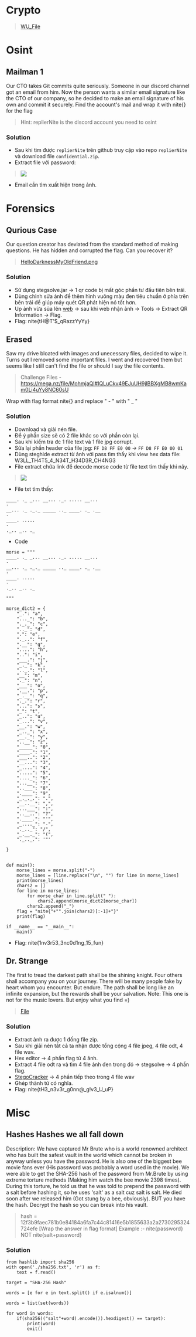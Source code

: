 # Crypto
> [WU_File](Files/nite_ctf_crypto.py)
# Osint 
## Mailman 1
Our CTO takes Git commits quite seriously. Someone in our discord channel got an email from him. Now the person wants a similar email signature like the CTO of our company, so he decided to make an email signature of his own and commit it securely. Find the account's mail and wrap it with nite{} for the flag
> Hint: replierNite is the discord account you need to osint
### Solution
- Sau khi tìm được ```replierNite``` trên github truy cập vào repo ```replierNite``` và download file ```confidential.zip```.
- Extract file với password:
> ![](Files/1.png)
- Email cần tìm xuất hiện trong ảnh.
# Forensics
## Qurious Case
Our question creator has deviated from the standard method of making questions. He has hidden and corrupted the flag. Can you recover it?
> [HelloDarknessMyOldFriend.png](Files/HelloDarknessMyOldFriend.png)

### Solution
- Sử dụng stegsolve.jar -> 1 qr code bị mất góc phần tư đầu tiên bên trái.
- Dùng chỉnh sửa ảnh để thêm hình vuông màu đen tiêu chuẩn ở phía trên bên trái để giúp máy quét QR phát hiện nó tốt hơn.
- Up ảnh vừa sủa lên [web](https://merricx.github.io/qrazybox/) -> sau khi web nhận ảnh -> Tools -> Extract QR Information -> Flag.
- Flag: nite{tH@T'$_qRazzYyYy}
## Erased
Saw my drive bloated with images and unecessary files, decided to wipe it. Turns out I removed some important files. I went and recovered them but seems like I still can't find the file or should I say the file contents.

> Challenge Files - https://mega.nz/file/MohmjaQI#IQLuCkv49EJuUH9jlBBXgMB8wmKam0Li4uYy8NC60sU

Wrap with flag format nite{} and replace " - " with " _ "
### Solution
- Download và giải nén file.
- Để ý phần size sẽ có 2 file khác so với phần còn lại.
- Sau khi kiểm tra đc 1 file text và 1 file jpg corrupt.
- Sửa lại phần header của file jpg:
```FF D8 FF E0 00``` -> ```FF D8 FF E0 00 01```
- Dùng steghide extract từ ảnh với pass tìm thấy khi view hex data file: W3LL_TH4T5_4_N34T_H34D3R_CH4NG3
- File extract chứa link để decode morse code từ file text tìm thấy khi nãy.
> ![](Files/cipher.png)
- File txt tìm thấy:
```
____. ._ _... __... ._. ..... __...
-
__... ._ ._._ _____ .._ ____. ._ .__
-
____. .....
-
._.. _.. ._

```
- Code
```
morse = """
____. ._ _... __... ._. ..... __...
-
__... ._ ._._ _____ .._ ____. ._ .__
-
____. .....
-
._.. _.. ._

"""

morse_dict2 = {
    "_.": "a",
    "..._": "b",
    "._._": "c",
    ".._": "d",
    ".": "e",
    "._..": "f",
    ".__": "g",
    "....": "h",
    "..": "i",
    "___.": "j",
    "_._": "k",
    ".._.": "l",
    "__": "m",
    "._": "n",
    "___": "o",
    ".__.": "p",
    "_.__": "q",
    "._.": "r",
    "...": "s",
    "_": "t",
    "_..": "u",
    "_...": "v",
    "__.": "w",
    "_.._": "x",
    "__._": "y",
    "..__": "z",
    "_____": "0",
    "____.": "1",
    "___..": "2",
    "__...": "3",
    "_....": "4",
    ".....": "5",
    "...._": "6",
    "...__": "7",
    "..___": "8",
    ".____": "9",
    "_._._.": ".",
    "__..__": ",",
    "...___": ":",
    "..__..": "?",
    ".____.": "'",
    "_...._": "-",
    "._.._": "/",
    "_.__._": "(",
    "._.._.": '"'

}


def main():
    morse_lines = morse.split("-")
    morse_lines = [line.replace("\n", "") for line in morse_lines]
    print(morse_lines)
    chars2 = []
    for line in morse_lines:
        for morse_char in line.split(" "):
            chars2.append(morse_dict2[morse_char])
        chars2.append("_")
    flag = "nite{"+"".join(chars2)[:-1]+"}"
    print(flag)

if __name__ == "__main__":
    main()
```
- Flag: nite{1nv3r53_3nc0d1ng_15_fun}
## Dr. Strange
The first to tread the darkest path shall be the shining knight. Four others shall accompany you on your journey. There will be many people fake by heart whom you encounter. But endure. The path shall be long like an infinite expansion, but the rewards shall be your salvation. Note: This one is not for the music lovers. But enjoy what you find =)
> [File](Mighty.jpg)
### Solution
- Extract ảnh ra được 1 đống file zip.
- Sau khi giải nén tất cả ta nhận được tổng cộng 4 file jpeg, 4 file odt, 4 file wav.
- Hex editor -> 4 phần flag từ 4 ảnh.
- Extract 4 file odt ra và tìm 4 file ảnh đen trong đó -> stegsolve -> 4 phần flag.
- [StegoCracker](https://github.com/W1LDN16H7/StegoCracker) -> 4 phần tiếp theo trong 4 file wav
- Ghép thành từ có nghĩa.
- Flag: nite{tH3_n3v3r_g0nn@_g!v3_U_uP}
# Misc
## Hashes Hashes we all fall down
Description: We have captured Mr Brute who is a world renowned architect who has built the safest vault in the world which cannot be broken in anyway unless you have the password. He is also one of the biggest bee movie fans ever (His password was probably a word used in the movie). We were able to get the SHA-256 hash of the password from Mr.Brute by using extreme torture methods (Making him watch the bee movie 2398 times). During this torture, he told us that he was told to prepend the password with a salt before hashing it, so he uses 'salt' as a salt cuz salt is salt. He died soon after we released him (Got stung by a bee, obviously). BUT you have the hash. Decrypt the hash so you can break into his vault. 
> hash = 12f3b9faec781b0e84184a6fa7c44c81416e5b1855633a2a2730295324724efe [Wrap the answer in flag format] Example :- nite{password} NOT nite{salt+password}

### Solution
```
from hashlib import sha256
with open('./sha256.txt', 'r') as f:
    text = f.read()

target = "SHA-256 Hash"

words = [e for e in text.split() if e.isalnum()]

words = list(set(words))

for word in words:
    if(sha256(("salt"+word).encode()).hexdigest() == target):
        print(word)
        exit()
```



